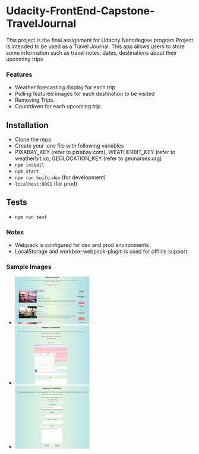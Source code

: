 # Udacity-FrontEnd-Capstone-TravelJournal
This project is the final assignment for Udacity Nanodegree program
Project is intended to be used as a Travel Journal.
This app allows users to store some information such as travel notes, dates, destinations about their upcoming trips

### Features
- Weather forecasting display for each trip
- Pulling featured images for each destination to be visited
- Removing Trips.
- Countdown for each upcoming trip

## Installation
- Clone the repo
- Create your .env file with following variables
- PIXABAY_KEY (refer to pixabay.com), WEATHERBIT_KEY (refer to weatherbit.io), GEOLOCATION_KEY (refer to geonames.org)
- ```npm install```
- ```npm start```
- ```npm run build-dev``` (for development)
- ```localhost:8081``` (for prod)

## Tests
- ```npm run test```

### Notes
- Webpack is configured for dev and prod environments
- LocalStorage and workbox-webpack-plugin is used for offline support

### Sample Images
- <img src="sampleImages/travel-journal.PNG" width="200" src="main"/>
- <img src="sampleImages/travel-journal2.PNG" width="200" src="add item"/>
- <img src="sampleImages/travel-journal3.PNG" width="200" src="add item2"/>
